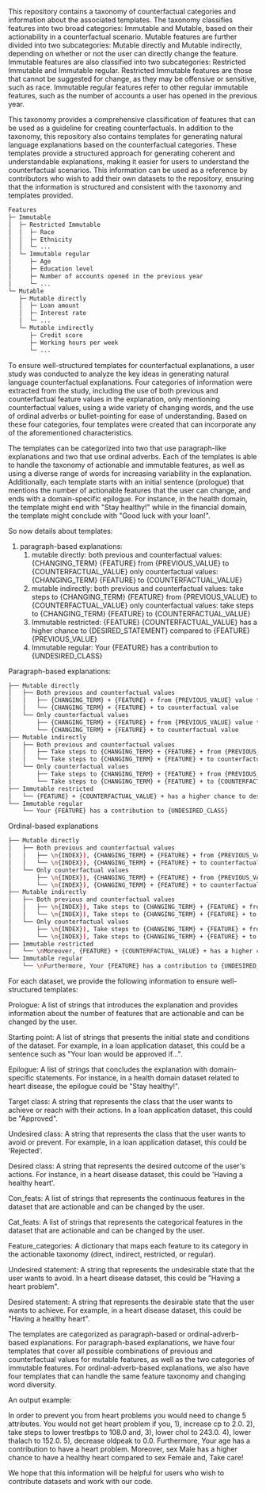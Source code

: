This repository contains a taxonomy of counterfactual categories and information about the associated templates. The taxonomy classifies features into two broad categories: Immutable and Mutable, based on their actionability in a counterfactual scenario. Mutable features are further divided into two subcategories: Mutable directly and Mutable indirectly, depending on whether or not the user can directly change the feature. Immutable features are also classified into two subcategories: Restricted Immutable and Immutable regular. Restricted Immutable features are those that cannot be suggested for change, as they may be offensive or sensitive, such as race. Immutable regular features refer to other regular immutable features, such as the number of accounts a user has opened in the previous year.

This taxonomy provides a comprehensive classification of features that can be used as a guideline for creating counterfactuals. In addition to the taxonomy, this repository also contains templates for generating natural language explanations based on the counterfactual categories. These templates provide a structured approach for generating coherent and understandable explanations, making it easier for users to understand the counterfactual scenarios. This information can be used as a reference by contributors who wish to add their own datasets to the repository, ensuring that the information is structured and consistent with the taxonomy and templates provided.
```bash
Features
├─ Immutable
│  ├─ Restricted Immutable
│  │  ├─ Race
│  │  ├─ Ethnicity
│  │  └─ ...
│  └─ Immutable regular
│     ├─ Age
│     ├─ Education level
│     ├─ Number of accounts opened in the previous year
│     └─ ...
└─ Mutable
   ├─ Mutable directly
   │  ├─ Loan amount
   │  ├─ Interest rate
   │  └─ ...
   └─ Mutable indirectly
      ├─ Credit score
      ├─ Working hours per week
      └─ ...
```
To ensure well-structured templates for counterfactual explanations, a user study was conducted to analyze the key ideas in generating natural language counterfactual explanations. Four categories of information were extracted from the study, including the use of both previous and counterfactual feature values in the explanation, only mentioning counterfactual values, using a wide variety of changing words, and the use of ordinal adverbs or bullet-pointing for ease of understanding. Based on these four categories, four templates were created that can incorporate any of the aforementioned characteristics.

The templates can be categorized into two that use paragraph-like explanations and two that use ordinal adverbs. Each of the templates is able to handle the taxonomy of actionable and immutable features, as well as using a diverse range of words for increasing variability in the explanation. Additionally, each template starts with an initial sentence (prologue) that mentions the number of actionable features that the user can change, and ends with a domain-specific epilogue. For instance, in the health domain, the template might end with "Stay healthy!" while in the financial domain, the template might conclude with "Good luck with your loan!".

So now details about templates:
1. paragraph-based explanations:
	1. mutable directly:
		both previous and counterfactual values: {CHANGING_TERM} {FEATURE} from {PREVIOUS_VALUE} to {COUNTERFACTUAL_VALUE}
		only counterfactual values: {CHANGING_TERM} {FEATURE} to {COUNTERFACTUAL_VALUE}
	2. mutable indirectly: 
		both previous and counterfactual values: take steps to {CHANGING_TERM} {FEATURE} from {PREVIOUS_VALUE} to {COUNTERFACTUAL_VALUE}
		only counterfactual values: take steps to {CHANGING_TERM} {FEATURE} to {COUNTERFACTUAL_VALUE}
	3. Immutable restricted:
		{FEATURE} {COUNTERFACTUAL_VALUE} has a higher chance to  {DESIRED_STATEMENT} compared to {FEATURE} {PREVIOUS_VALUE} 
	4. Immutable regular:
		Your {FEATURE} has a contribution to {UNDESIRED_CLASS}

Paragraph-based explanations:
```bash
├── Mutable directly
│   ├── Both previous and counterfactual values
│   │   ├── {CHANGING_TERM} + {FEATURE} + from {PREVIOUS_VALUE} value to {COUNTERFACTUAL_VALUE}
│   │   └── {CHANGING_TERM} + {FEATURE} + to counterfactual value
│   └── Only counterfactual values
│       ├── {CHANGING_TERM} + {FEATURE} + from {PREVIOUS_VALUE} value to {COUNTERFACTUAL_VALUE}
│       └── {CHANGING_TERM} + {FEATURE} + to counterfactual value
├── Mutable indirectly
│   ├── Both previous and counterfactual values
│   │   ├── Take steps to {CHANGING_TERM} + {FEATURE} + from {PREVIOUS_VALUE} value to {COUNTERFACTUAL_VALUE}
│   │   └── Take steps to {CHANGING_TERM} + {FEATURE} + to counterfactual value
│   └── Only counterfactual values
│       ├── Take steps to {CHANGING_TERM} + {FEATURE} + from {PREVIOUS_VALUE} value to {COUNTERFACTUAL_VALUE}
│       └── Take steps to {CHANGING_TERM} + {FEATURE} + to {COUNTERFACTUAL_VALUE}
├── Immutable restricted
│   └── {FEATURE} + {COUNTERFACTUAL_VALUE} + has a higher chance to desired statement compared to {FEATURE} {PREVIOUS_VALUE}
└── Immutable regular
    └── Your {FEATURE} has a contribution to {UNDESIRED_CLASS}
```

Ordinal-based explanations

```bash
├── Mutable directly
│   ├── Both previous and counterfactual values
│   │   ├── \n{INDEX}), {CHANGING_TERM} + {FEATURE} + from {PREVIOUS_VALUE} value to {COUNTERFACTUAL_VALUE}
│   │   └── \n{INDEX}), {CHANGING_TERM} + {FEATURE} + to counterfactual value
│   └── Only counterfactual values
│       ├── \n{INDEX}), {CHANGING_TERM} + {FEATURE} + from {PREVIOUS_VALUE} value to {COUNTERFACTUAL_VALUE}
│       └── \n{INDEX}), {CHANGING_TERM} + {FEATURE} + to counterfactual value
├── Mutable indirectly
│   ├── Both previous and counterfactual values
│   │   ├── \n{INDEX}), Take steps to {CHANGING_TERM} + {FEATURE} + from {PREVIOUS_VALUE} value to {COUNTERFACTUAL_VALUE}
│   │   └── \n{INDEX}), Take steps to {CHANGING_TERM} + {FEATURE} + to counterfactual value
│   └── Only counterfactual values
│       ├── \n{INDEX}), Take steps to {CHANGING_TERM} + {FEATURE} + from {PREVIOUS_VALUE} value to {COUNTERFACTUAL_VALUE}
│       └── \n{INDEX}), Take steps to {CHANGING_TERM} + {FEATURE} + to {COUNTERFACTUAL_VALUE}
├── Immutable restricted
│   └── \nMoreover, {FEATURE} + {COUNTERFACTUAL_VALUE} + has a higher chance to desired statement compared to {FEATURE} {PREVIOUS_VALUE}
└── Immutable regular
    └── \nFurthermore, Your {FEATURE} has a contribution to {UNDESIRED_CLASS}
```
For each dataset, we provide the following information to ensure well-structured templates:

Prologue: A list of strings that introduces the explanation and provides information about the number of features that are actionable and can be changed by the user.

Starting point: A list of strings that presents the initial state and conditions of the dataset. For example, in a loan application dataset, this could be a sentence such as "Your loan would be approved if...".

Epilogue: A list of strings that concludes the explanation with domain-specific statements. For instance, in a health domain dataset related to heart disease, the epilogue could be "Stay healthy!".

Target class: A string that represents the class that the user wants to achieve or reach with their actions. In a loan application dataset, this could be "Approved".

Undesired class: A string that represents the class that the user wants to avoid or prevent. For example, in a loan application dataset, this could be 'Rejected'.

Desired class: A string that represents the desired outcome of the user's actions. For instance, in a heart disease dataset, this could be 'Having a healthy heart'.

Con_feats: A list of strings that represents the continuous features in the dataset that are actionable and can be changed by the user.

Cat_feats: A list of strings that represents the categorical features in the dataset that are actionable and can be changed by the user.

Feature_categories: A dictionary that maps each feature to its category in the actionable taxonomy (direct, indirect, restricted, or regular).

Undesired statement: A string that represents the undesirable state that the user wants to avoid. In a heart disease dataset, this could be "Having a heart problem".

Desired statement: A string that represents the desirable state that the user wants to achieve. For example, in a heart disease dataset, this could be "Having a healthy heart".

The templates are categorized as paragraph-based or ordinal-adverb-based explanations. For paragraph-based explanations, we have four templates that cover all possible combinations of previous and counterfactual values for mutable features, as well as the two categories of immutable features. For ordinal-adverb-based explanations, we also have four templates that can handle the same feature taxonomy and changing word diversity.

An output example:

In order to prevent you from heart problems you would need to change 5 attributes.
You would not get heart problem if you, 
1), increase cp to 2.0. 
2), take steps to lower trestbps to 108.0 and, 
3), lower chol to 243.0. 
4), lower thalach to 152.0. 
5), decrease oldpeak to 0.0. 
Furthermore, Your age has a contribution to have a heart problem. 
Moreover, sex Male has a higher chance to  have a healthy heart compared to sex Female and, Take care!

We hope that this information will be helpful for users who wish to contribute datasets and work with our code.
